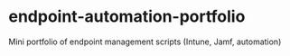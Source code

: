 # endpoint-automation-portfolio
Mini portfolio of endpoint management scripts (Intune, Jamf, automation)
